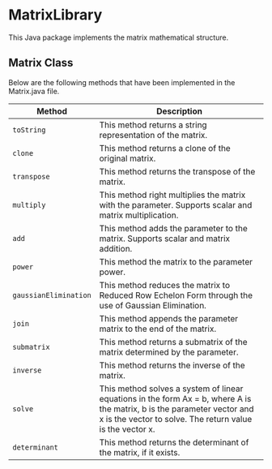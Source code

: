 # MatrixLibrary
This Java package implements the matrix mathematical structure.  

## Matrix Class
Below are the following methods that have been implemented in the Matrix.java file.

Method | Description
------ | -----------
`toString` | This method returns a string representation of the matrix. | String
`clone` | This method returns a clone of the original matrix. | Matrix
`transpose` | This method returns the transpose of the matrix.
`multiply` | This method right multiplies the matrix with the parameter.  Supports scalar and matrix multiplication.
`add` | This method adds the parameter to the matrix. Supports scalar and matrix addition.
`power` | This method the matrix to the parameter power.
`gaussianElimination` | This method reduces the matrix to Reduced Row Echelon Form through the use of Gaussian Elimination.
`join` | This method appends the parameter matrix to the end of the matrix.
`submatrix` | This method returns a submatrix of the matrix determined by the parameter.
`inverse` | This method returns the inverse of the matrix.
`solve` | This method solves a system of linear equations in the form Ax = b, where A is the matrix, b is the parameter vector and x is the vector to solve. The return value is the vector x. 
`determinant` | This method returns the determinant of the matrix, if it exists.


